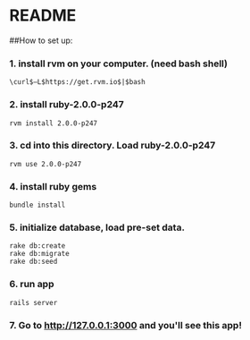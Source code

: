 # README

##How to set up:

### 1. install rvm on your computer. (need bash shell) 

```console
\curl$–L$https://get.rvm.io$|$bash
```

### 2. install ruby-2.0.0-p247

```console
rvm install 2.0.0-p247
```

### 3. cd into this directory. Load ruby-2.0.0-p247

```console
rvm use 2.0.0-p247
```

### 4. install ruby gems

```console
bundle install
```

### 5. initialize database, load pre-set data.

```console
rake db:create
rake db:migrate
rake db:seed
```

### 6. run app

```console
rails server
```

### 7. Go to http://127.0.0.1:3000 and you'll see this app!
